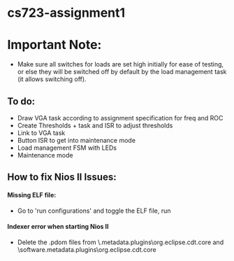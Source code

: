 # cs723-assignment1

# Important Note:
- Make sure all switches for loads are set high initially for ease of testing, or else they will be switched off by default by the load management task (it allows switching off).
## To do:
- Draw VGA task according to assignment specification for freq and ROC
- Create Thresholds + task and ISR to adjust thresholds
- Link to VGA task
- Button ISR to get into maintenance mode
- Load management FSM with LEDs
- Maintenance mode

## How to fix Nios II Issues:
#### Missing ELF file:
- Go to 'run configurations' and toggle the ELF file, run

#### Indexer error when starting Nios II 
- Delete the .pdom files from \\.metadata\.plugins\org.eclipse.cdt.core and \software\.metadata\.plugins\org.eclipse.cdt.core

